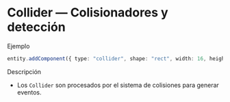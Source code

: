 # Collider — Colisionadores y detección

Ejemplo

```ts
entity.addComponent({ type: "collider", shape: "rect", width: 16, height: 16 });
```

Descripción

- Los `Collider` son procesados por el sistema de colisiones para generar eventos.
